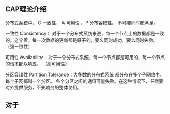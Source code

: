 ##  CAP理论介绍
 
分布式系统中， C 一致性， A 可用性 ，P 分布容错性。 不可能同时都满足。

一致性 Consistency： 对于一个分布式系统来说，每一个节点上的数据都是一致的。这个着，每一次数据的更新都是原子的，要么同时成功，要么同时失败。
（强一致性）
    

可用性 Availability： 对于一个分布式系统，每一个节点都是可用的，每一个节点的请求都以响应。
（高可用性）

分区容错性 Partition Tolerance：大多数的分布式系统 都分布在多个子网络中，每个子网都叫一个分区。 各个分区之间的通讯可能失败。在这种情况下，任然要对外提供服务，不影响务的整体使用。

## 对于


     

